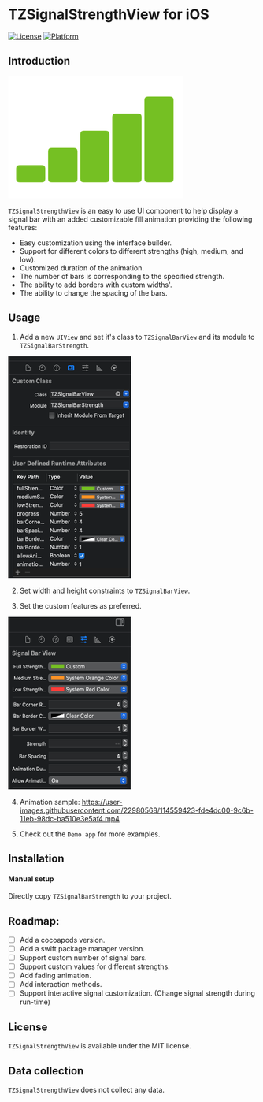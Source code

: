# TZSignalStrengthView for iOS

[![License](https://img.shields.io/badge/license-MIT-lightgrey)]()
[![Platform](https://img.shields.io/badge/platform-iOS-lightgrey)]()

## Introduction

<img src = 'https://github.com/TrianglZ/TZSignalBarStrength/blob/6257a4094eeda4adac277855a8c67c1ecc24a183/Screenshots/FullStrength.png'>

`TZSignalStrengthView` is an easy to use UI component to help display a signal bar with an added customizable fill animation providing the following features:

* Easy customization using the interface builder.
* Support for different colors to different strengths (high, medium, and low).
* Customized duration of the animation.
* The number of bars is corresponding to the specified strength.
* The ability to add borders with custom widths'.
* The ability to change the spacing of the bars.

## Usage

1) Add a new  `UIView` and set it's class to `TZSignalBarView` and its module to `TZSignalBarStrength`.

<img src = 'https://github.com/TrianglZ/TZSignalBarStrength/blob/cc495459ee1e8cfe0557cedde28ce28608f2d7df/Screenshots/Properties.png' width = 250 height = 450>

2) Set width and height constraints to `TZSignalBarView`.

3) Set the custom features as preferred.

<img src = 'https://github.com/TrianglZ/TZSignalBarStrength/blob/cc495459ee1e8cfe0557cedde28ce28608f2d7df/Screenshots/CustomClass.png' width = 250 height = 350>

4) Animation sample:
    https://user-images.githubusercontent.com/22980568/114559423-fde4dc00-9c6b-11eb-98dc-ba510e3e5af4.mp4
    
5) Check out the `Demo app` for more examples.

## Installation

#### Manual setup
Directly copy `TZSignalBarStrength` to your project.

## Roadmap:
- [ ] Add a cocoapods version.
- [ ] Add a swift package manager version.
- [ ] Support custom number of signal bars.
- [ ] Support custom values for different strengths.
- [ ] Add fading animation.
- [ ] Add interaction methods.
- [ ] Support interactive signal customization. (Change signal strength during run-time)

## License

`TZSignalStrengthView` is available under the MIT license.

## Data collection

`TZSignalStrengthView` does not collect any data.


